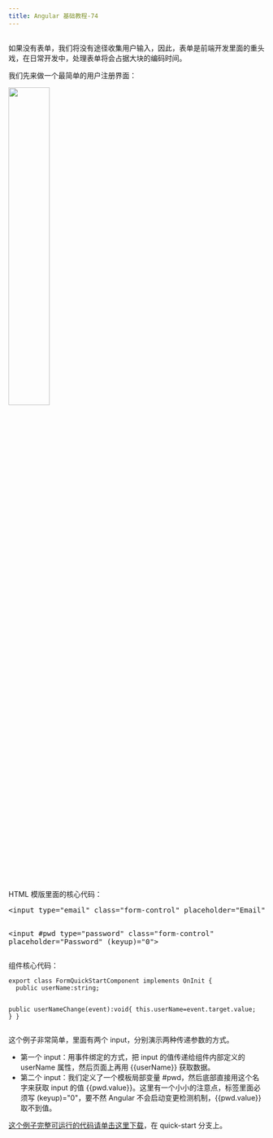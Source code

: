 ```yaml
---
title: Angular 基础教程-74
---
```

<article id="topicContainer" class="column_content"><h2 class="topic_title"></h2><div><p>如果没有表单，我们将没有途径收集用户输入，因此，表单是前端开发里面的重头戏，在日常开发中，处理表单将会占据大块的编码时间。</p>
<p>我们先来做一个最简单的用户注册界面：</p>
<p><img width="40%" src="https://images.gitbook.cn/7b7c7cf0-f31c-11e8-aa2b-0173053b4499"></p>
<p>HTML 模版里面的核心代码：</p>
<pre>
&lt;input type="email" class="form-control" placeholder="Email" (keyup)="userNameChange($event)"&gt;

&lt;input #pwd type="password" class="form-control" placeholder="Password" (keyup)="0"&gt;
</pre>
<p>组件核心代码：</p>
<pre><code>export class FormQuickStartComponent implements OnInit {
  public userName:string;

  public userNameChange(event):void{
    this.userName=event.target.value;
  }
}
</code></pre>
<p>这个例子非常简单，里面有两个 input，分别演示两种传递参数的方式。</p>
<ul>
<li>第一个 input：用事件绑定的方式，把 input 的值传递给组件内部定义的 userName 属性，然后页面上再用 {{userName}} 获取数据。</li>
<li>第二个 input：我们定义了一个模板局部变量 #pwd，然后底部直接用这个名字来获取 input 的值 {{pwd.value}}。这里有一个小小的注意点，标签里面必须写 (keyup)="0"，要不然 Angular 不会启动变更检测机制，{{pwd.value}} 取不到值。</li>
</ul>
<p><a href="https://gitee.com/learn-angular-series/learn-form">这个例子完整可运行的代码请单击这里下载</a>，在 quick-start 分支上。</p></div></article>